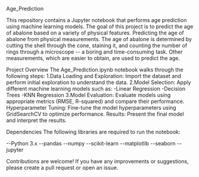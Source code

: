 Age_Prediction

This repository contains a Jupyter notebook that performs age prediction using machine learning models. 
The goal of this project is to predict the age of abalone based on a variety of physical features.
Predicting the age of abalone from physical measurements.  The age of abalone is determined by cutting 
the shell through the cone, staining it, and counting the number of rings through a microscope -- a boring and time-consuming task. 
Other measurements, which are easier to obtain, are used to predict the age.

Project Overview
The Age_Prediction.ipynb notebook walks through the following steps:
1.Data Loading and Exploration: Import the dataset and perform initial exploration to understand the data.
2.Model Selection: Apply different machine learning models such as:
-Linear Regression
-Decision Trees
-KNN Regression
3.Model Evaluation: Evaluate models using appropriate metrics (RMSE, R-squared) and compare their performance.
Hyperparameter Tuning: Fine-tune the model hyperparameters using GridSearchCV to optimize performance.
Results: Present the final model and interpret the results.

Dependencies
The following libraries are required to run the notebook:

--Python 3.x
--pandas
--numpy
--scikit-learn
--matplotlib
--seaborn
--jupyter

Contributions are welcome! If you have any improvements or suggestions, please create a pull request or open an issue.
